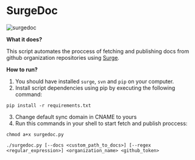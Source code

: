 # SurgeDoc

![surgedoc](http://githubimg.surge.sh/surgedoc.png "SurgeDoc Logo")

**What it does?**

This script automates the proccess of fetching and publishing docs from github organization repositories using [Surge](https://surge.sh).

**How to run?**

1) You should have installed `surge`, `svn` and `pip` on your computer.
2) Install script dependencies using pip by executing the following command:

```pip install -r requirements.txt```

3) Change default sync domain in CNAME to yours 
4) Run this commands in your shell to start fetch and publish proccess:

```chmod a+x surgedoc.py ```

```./surgedoc.py [--docs <custom_path_to_docs>] [--regex <regular_expression>] <organization_name> <github_token>```